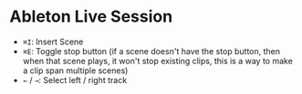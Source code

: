 # Ableton Live Session

- `⌘I`: Insert Scene
- `⌘E`: Toggle stop button (if a scene doesn't have the stop button, then when that scene plays, it won't stop existing clips, this is a way to make a clip span multiple scenes)
- `←` / `→`: Select left / right track
